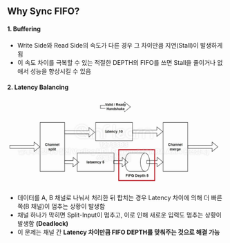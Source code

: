 ## Why Sync FIFO?

#### 1. Buffering

- Write Side와 Read Side의 속도가 다른 경우 그 차이만큼 지연(Stall)이 발생하게 됨
- 이 속도 차이를 극복할 수 있는 적절한 DEPTH의 FIFO를 쓰면 Stall을 줄이거나 없애서 성능을 향상시킬 수 있음

#### 2. Latency Balancing

<img src=img1.png>
  
- 데이터를 A, B 채널로 나눠서 처리한 뒤 합치는 경우 Latency 차이에 의해 더 빠른 쪽(B 채널)이 멈추는 상황이 발생함
- 채널 하나가 막히면 Split-Input이 멈추고, 이로 인해 새로운 입력도 멈추는 상황이 발생함 **(Deadlock)**
- 이 문제는 채널 간 **Latency 차이만큼 FIFO DEPTH를 맞춰주는 것으로 해결 가능**
